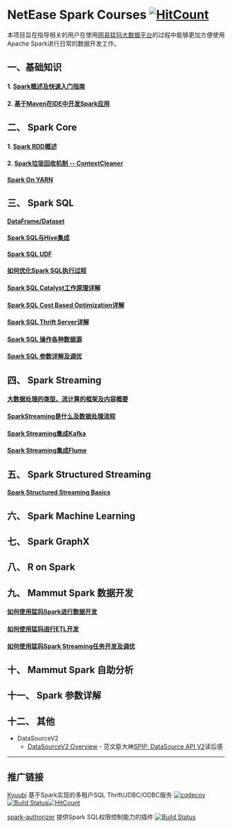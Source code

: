 # NetEase Spark Courses [![HitCount](http://hits.dwyl.io/netease-bigdata/ne-spark-courseware.svg)](http://hits.dwyl.io/netease-bigdata/ne-spark-courseware)

本项目旨在指导相关的用户在使用[网易猛犸大数据平台](https://bigdata.163yun.com/mammut)的过程中能够更加方便使用Apache Spark进行日常的数据开发工作。


## 一、基础知识
#### 1. [Spark概述及快速入门指南](https://netease-bigdata.github.io/ne-spark-courseware/slides/spark_basics/spark_basics_and_quick_start.html#1)  
#### 2. [基于Maven在IDE中开发Spark应用]()

## 二、 Spark Core
#### 1. [Spark RDD概述](https://netease-bigdata.github.io/ne-spark-courseware/slides/spark_core/rdd_basics.html#1)
#### 2. [Spark垃圾回收机制 -- ContextCleaner](slides/spark_core/context_cleaner.html)  
#### [Spark On YARN]()

## 三、 Spark SQL
#### [DataFrame/Dataset]()
#### [Spark SQL与Hive集成]()   
#### [Spark SQL UDF]()
#### [如何优化Spark SQL执行过程]()  
#### [Spark SQL Catalyst工作原理详解]()  
#### [Spark SQL Cost Based Optimization详解]()  
#### [Spark SQL Thrift Server详解]()  
#### [Spark SQL 操作各种数据源]()  
#### [Spark SQL 参数详解及调优]()

## 四、 Spark Streaming
#### [大数据处理的类型、流计算的框架及内容概要]()  
#### [SparkStreaming是什么及数据处理流程]()
#### [Spark Streaming集成Kafka]()
#### [Spark Streaming集成Flume]()


## 五、 Spark Structured Streaming
#### [Spark Structured Streaming Basics](https://yaooqinn.github.io/sugar/slides/StructuedStreamingBasics.html#1) 

## 六、 Spark Machine Learning

## 七、 Spark GraphX

## 八、 R on Spark

## 九、 Mammut Spark 数据开发
#### [如何使用猛犸Spark进行数据开发]() 
#### [如何使用猛犸进行ETL开发]()
#### [如何使用猛犸Spark Streaming任务开发及调优]()

## 十、 Mammut Spark 自助分析

## 十一、 Spark 参数详解

## 十二、 其他
- DataSourceV2
    - [DataSourceV2 Overview](https://yaooqinn.github.io/sugar/docs/spark/datasourcev2/1_start_from_the_jira.html) - 范文臣大神[SPIP: DataSource API V2](https://docs.google.com/document/d/1n_vUVbF4KD3gxTmkNEon5qdQ-Z8qU5Frf6WMQZ6jJVM/edit#heading=h.mi1fbff5f8f9)读后感

---

## 推广链接 
[Kyuubi](https://github.com/yaooqinn/kyuubi) 基于Spark实现的多租户SQL Thrift/JDBC/ODBC服务 [![codecov](https://codecov.io/gh/yaooqinn/kyuubi/branch/master/graph/badge.svg)](https://codecov.io/gh/yaooqinn/kyuubi) [![Build Status](https://travis-ci.org/yaooqinn/kyuubi.svg?branch=master)](https://travis-ci.org/yaooqinn/kyuubi)[![HitCount](http://hits.dwyl.io/yaooqinn/kyuubi.svg)](http://hits.dwyl.io/yaooqinn/kyuubi) 

[spark-authorizer](https://github.com/yaooqinn/spark-authorizer) 提供Spark SQL权限控制能力的插件 [![Build Status](https://travis-ci.org/yaooqinn/spark-authorizer.svg?branch=master)](https://travis-ci.org/yaooqinn/spark-authorizer)
